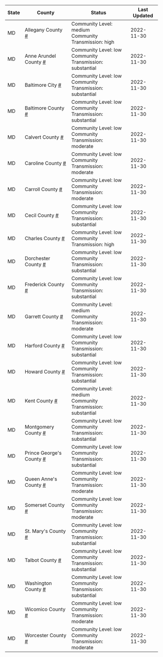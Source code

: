 State | County | Status | Last Updated
--- | --- | --- | --- 
MD | Allegany County <a href="#allegany_county">#</a> | <a name="allegany_county"></a>Community Level: medium<br/>Community Transmission: high | 2022-11-30
MD | Anne Arundel County <a href="#anne_arundel_county">#</a> | <a name="anne_arundel_county"></a>Community Level: low<br/>Community Transmission: substantial | 2022-11-30
MD | Baltimore City <a href="#baltimore_city">#</a> | <a name="baltimore_city"></a>Community Level: low<br/>Community Transmission: substantial | 2022-11-30
MD | Baltimore County <a href="#baltimore_county">#</a> | <a name="baltimore_county"></a>Community Level: low<br/>Community Transmission: substantial | 2022-11-30
MD | Calvert County <a href="#calvert_county">#</a> | <a name="calvert_county"></a>Community Level: low<br/>Community Transmission: moderate | 2022-11-30
MD | Caroline County <a href="#caroline_county">#</a> | <a name="caroline_county"></a>Community Level: low<br/>Community Transmission: moderate | 2022-11-30
MD | Carroll County <a href="#carroll_county">#</a> | <a name="carroll_county"></a>Community Level: low<br/>Community Transmission: moderate | 2022-11-30
MD | Cecil County <a href="#cecil_county">#</a> | <a name="cecil_county"></a>Community Level: low<br/>Community Transmission: substantial | 2022-11-30
MD | Charles County <a href="#charles_county">#</a> | <a name="charles_county"></a>Community Level: low<br/>Community Transmission: high | 2022-11-30
MD | Dorchester County <a href="#dorchester_county">#</a> | <a name="dorchester_county"></a>Community Level: low<br/>Community Transmission: substantial | 2022-11-30
MD | Frederick County <a href="#frederick_county">#</a> | <a name="frederick_county"></a>Community Level: low<br/>Community Transmission: substantial | 2022-11-30
MD | Garrett County <a href="#garrett_county">#</a> | <a name="garrett_county"></a>Community Level: medium<br/>Community Transmission: moderate | 2022-11-30
MD | Harford County <a href="#harford_county">#</a> | <a name="harford_county"></a>Community Level: low<br/>Community Transmission: substantial | 2022-11-30
MD | Howard County <a href="#howard_county">#</a> | <a name="howard_county"></a>Community Level: low<br/>Community Transmission: substantial | 2022-11-30
MD | Kent County <a href="#kent_county">#</a> | <a name="kent_county"></a>Community Level: medium<br/>Community Transmission: substantial | 2022-11-30
MD | Montgomery County <a href="#montgomery_county">#</a> | <a name="montgomery_county"></a>Community Level: low<br/>Community Transmission: substantial | 2022-11-30
MD | Prince George's County <a href="#prince_george's_county">#</a> | <a name="prince_george's_county"></a>Community Level: low<br/>Community Transmission: substantial | 2022-11-30
MD | Queen Anne's County <a href="#queen_anne's_county">#</a> | <a name="queen_anne's_county"></a>Community Level: low<br/>Community Transmission: moderate | 2022-11-30
MD | Somerset County <a href="#somerset_county">#</a> | <a name="somerset_county"></a>Community Level: low<br/>Community Transmission: moderate | 2022-11-30
MD | St. Mary's County <a href="#st._mary's_county">#</a> | <a name="st._mary's_county"></a>Community Level: low<br/>Community Transmission: substantial | 2022-11-30
MD | Talbot County <a href="#talbot_county">#</a> | <a name="talbot_county"></a>Community Level: low<br/>Community Transmission: substantial | 2022-11-30
MD | Washington County <a href="#washington_county">#</a> | <a name="washington_county"></a>Community Level: low<br/>Community Transmission: substantial | 2022-11-30
MD | Wicomico County <a href="#wicomico_county">#</a> | <a name="wicomico_county"></a>Community Level: low<br/>Community Transmission: moderate | 2022-11-30
MD | Worcester County <a href="#worcester_county">#</a> | <a name="worcester_county"></a>Community Level: low<br/>Community Transmission: moderate | 2022-11-30
